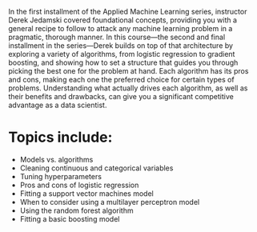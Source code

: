 In the first installment of the Applied Machine Learning series, instructor Derek Jedamski covered foundational concepts, providing you with a general recipe to follow to attack any machine learning problem in a pragmatic, thorough manner. In this course—the second and final installment in the series—Derek builds on top of that architecture by exploring a variety of algorithms, from logistic regression to gradient boosting, and showing how to set a structure that guides you through picking the best one for the problem at hand. Each algorithm has its pros and cons, making each one the preferred choice for certain types of problems. Understanding what actually drives each algorithm, as well as their benefits and drawbacks, can give you a significant competitive advantage as a data scientist.
# Topics include:
- Models vs. algorithms
- Cleaning continuous and categorical variables
- Tuning hyperparameters
- Pros and cons of logistic regression
- Fitting a support vector machines model
- When to consider using a multilayer perceptron model
- Using the random forest algorithm
- Fitting a basic boosting model
